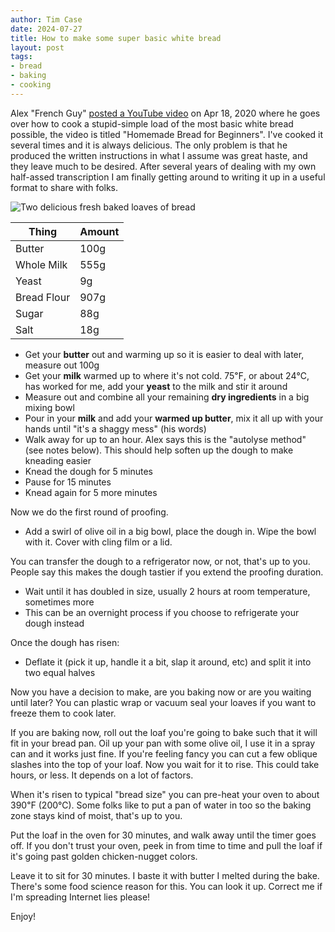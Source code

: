 ```yaml
---
author: Tim Case
date: 2024-07-27
title: How to make some super basic white bread
layout: post
tags:
- bread
- baking
- cooking
---
```



Alex "French Guy" [posted a YouTube video](https://youtu.be/ycztOGTIX-s) on Apr
18, 2020 where he goes over how to cook a stupid-simple load of the most basic
white bread possible, the video is titled "Homemade Bread for Beginners". I've
cooked it several times and it is always delicious. The only problem is that he
produced the written instructions in what I assume was great haste, and they
leave much to be desired. After several years of dealing with my own half-assed
transcription I am finally getting around to writing it up in a useful format to
share with folks.

![Two delicious fresh baked loaves of bread](/assets/images/bread.jpg "Perfection")


| Thing | Amount |
| ----- | ------ |
| Butter | 100g |
| Whole Milk | 555g |
| Yeast | 9g |
| Bread Flour | 907g |
| Sugar | 88g |
| Salt | 18g |

* Get your **butter** out and warming up so it is easier to deal with later,
  measure out 100g
* Get your **milk** warmed up to where it's not cold. 75℉, or about 24℃, has
  worked for me, add your **yeast** to the milk and stir it around
* Measure out and combine all your remaining **dry ingredients** in a big mixing
  bowl
* Pour in your **milk** and add your **warmed up butter**, mix it all up with
  your hands until "it's a shaggy mess" (his words)
* Walk away for up to an hour. Alex says this is the "autolyse method" (see
  notes below). This should help soften up the dough to make kneading easier
* Knead the dough for 5 minutes
* Pause for 15 minutes
* Knead again for 5 more minutes

Now we do the first round of proofing.

* Add a swirl of olive oil in a big bowl, place the dough in. Wipe the bowl with
  it. Cover with cling film or a lid.

You can transfer the dough to a refrigerator now, or not, that's up to you.
People say this makes the dough tastier if you extend the proofing duration.

* Wait until it has doubled in size, usually 2 hours at room temperature, sometimes more
* This can be an overnight process if you choose to refrigerate your dough instead

Once the dough has risen:

* Deflate it (pick it up, handle it a bit, slap it around, etc) and split it
  into two equal halves

Now you have a decision to make, are you baking now or are you waiting until
later? You can plastic wrap or vacuum seal your loaves if you want to freeze
them to cook later.


If you are baking now, roll out the loaf you're going to bake such
that it will fit in your bread pan. Oil up your pan with some olive
oil, I use it in a spray can and it works just fine. If you're feeling
fancy you can cut a few oblique slashes into the top of your loaf. Now
you wait for it to rise. This could take hours, or less. It depends on
a lot of factors.

When it's risen to typical "bread size" you can pre-heat your oven to
about 390℉ (200℃). Some folks like to put a pan of water in too so the
baking zone stays kind of moist, that's up to you.

Put the loaf in the oven for 30 minutes, and walk away until the timer
goes off. If you don't trust your oven, peek in from time to time and
pull the loaf if it's going past golden chicken-nugget colors.

Leave it to sit for 30 minutes. I baste it with butter I melted during
the bake. There's some food science reason for this. You can look it
up. Correct me if I'm spreading Internet lies please!

Enjoy!
